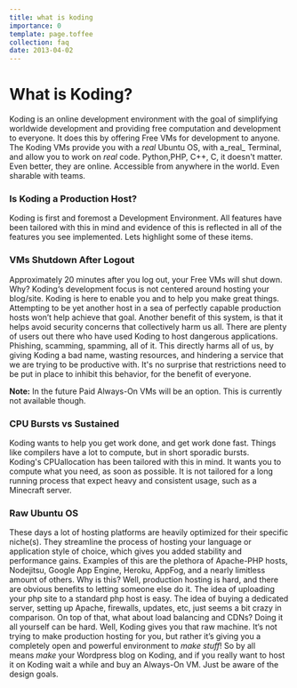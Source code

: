 ```yaml
---
title: what is koding
importance: 0
template: page.toffee
collection: faq
date: 2013-04-02
---
```


# What is Koding?

Koding is an online development environment with the goal of simplifying worldwide development and providing free computation and development to everyone. It does this by offering Free VMs for development to anyone. The Koding VMs provide you with a _real_ Ubuntu OS, with a_real_ Terminal, and allow you to work on _real_ code. Python,PHP, C++, C, it doesn't matter. Even better, they are online. Accessible from anywhere in the world. Even sharable with teams.

### Is Koding a Production Host?

Koding is first and foremost a Development Environment. All features have been tailored with this in mind and evidence of this is reflected in all of the features you see implemented. Lets highlight some of these items.

### VMs Shutdown After Logout

Approximately 20 minutes after you log out, your Free VMs will shut down. Why? Koding‘s development focus is not centered around hosting your blog/site. Koding is here to enable you and to help you make great things. Attempting to be yet another host in a sea of perfectly capable production hosts won’t help achieve that goal. Another benefit of this system, is that it helps avoid security concerns that collectively harm us all. There are plenty of users out there who have used Koding to host dangerous applications. Phishing, scamming, spamming, all of it. This directly harms all of us, by giving Koding a bad name, wasting resources, and hindering a service that we are trying to be productive with. It's no surprise that restrictions need to be put in place to inhibit this behavior, for the benefit of everyone.

**Note:** In the future Paid Always-On VMs will be an option. This is currently not available though.

### CPU Bursts vs Sustained

Koding wants to help you get work done, and get work done fast. Things like compilers have a lot to compute, but in short sporadic bursts. Koding's CPUallocation has been tailored with this in mind. It wants you to compute what you need, as soon as possible. It is not tailored for a long running process that expect heavy and consistent usage, such as a Minecraft server.

### Raw Ubuntu OS

These days a lot of hosting platforms are heavily optimized for their specific niche(s). They streamline the process of hosting your language or application style of choice, which gives you added stability and performance gains. Examples of this are the plethora of Apache-PHP hosts, Nodejitsu, Google App Engine, Heroku, AppFog, and a nearly limitless amount of others. Why is this? Well, production hosting is hard, and there are obvious benefits to letting someone else do it. The idea of uploading your php site to a standard php host is easy. The idea of buying a dedicated server, setting up Apache, firewalls, updates, etc, just seems a bit crazy in comparison. On top of that, what about load balancing and CDNs? Doing it all yourself can be hard. Well, Koding gives you that raw machine. It‘s not trying to make production hosting for you, but rather it’s giving you a completely open and powerful environment to _make stuff_! So by all means _make_ your Wordpress blog on Koding, and if you really want to host it on Koding wait a while and buy an Always-On VM. Just be aware of the design goals.
